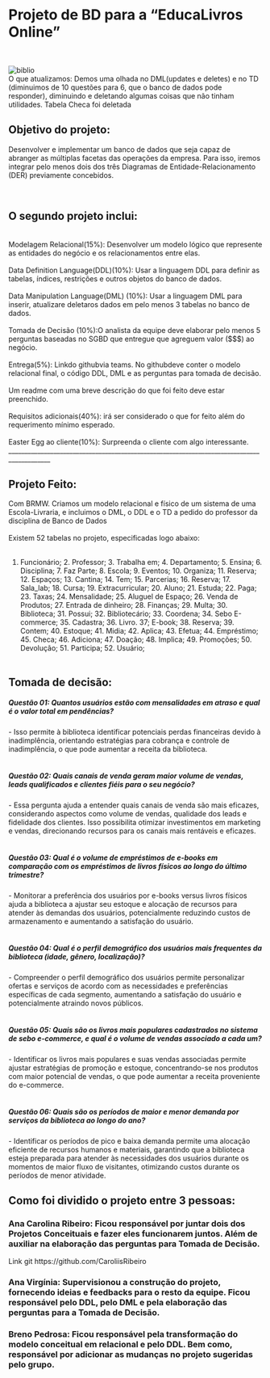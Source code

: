# Projeto de BD para a “EducaLivros Online”
<br>

![biblio](https://github.com/ashtarts/proj2_BancodeDados/blob/main/biblio.gif)
<br>
O que atualizamos: Demos uma olhada no DML(updates e deletes) e no TD (diminuimos de 10 questões para 6, que o banco de dados pode responder), diminuindo e deletando algumas coisas que não tinham utilidades. Tabela Checa foi deletada
<br>

## Objetivo do projeto:
Desenvolver e implementar um banco de dados que seja capaz de abranger as múltiplas facetas das operações da empresa. Para isso, iremos integrar pelo menos dois dos três Diagramas de Entidade-Relacionamento (DER) previamente concebidos. 
<br>

<br>

 ## O segundo projeto inclui:
<br>
Modelagem Relacional(15%): Desenvolver um modelo lógico que represente as entidades do negócio e os relacionamentos entre elas.
<br>
<br>
Data Definition Language(DDL)(10%): Usar a linguagem DDL para definir as tabelas, índices, restrições e outros objetos do banco de dados.
<br>
<br>
Data Manipulation Language(DML) (10%): Usar a linguagem DML para inserir, atualizare deletaros dados em pelo menos 3 tabelas no banco de dados.
<br>
<br>
Tomada de Decisão (10%):O analista da equipe deve elaborar pelo menos 5 perguntas baseadas no SGBD que entregue que agreguem valor ($$$) ao negócio.
<br>
<br>
Entrega(5%): Linkdo githubvia teams. No githubdeve conter o modelo relacional final, o código DDL, DML e as perguntas para tomada de decisão. 
<br>
<br>
Um readme com uma breve descrição do que foi feito deve estar preenchido.
<br>
<br>
Requisitos adicionais(40%): irá ser considerado o que for feito além do requerimento mínimo esperado.
<br>
<br>
Easter Egg ao cliente(10%): Surpreenda o cliente com algo interessante.
___________________________________________________________________________________________

## Projeto Feito:

 Com BRMW. Criamos um modelo relacional e físico de um sistema de uma Escola-Livraria, e incluimos o DML, o DDL e o TD a pedido do professor da disciplina de Banco de Dados
 <br>
 <br>
 Existem 52 tabelas no projeto, especificadas logo abaixo:
<br>
<br>
1. Funcionário; 2. Professor; 3. Trabalha em; 4. Departamento; 5. Ensina; 6. Disciplina; 7. Faz Parte; 8. Escola; 9. Eventos; 10. Organiza; 11. Reserva; 12. Espaços; 13. Cantina; 14. Tem; 15. Parcerias; 16. Reserva; 17. Sala_lab; 18. Cursa; 19. Extracurricular; 20. Aluno; 21. Estuda; 22. Paga; 23. Taxas; 24. Mensalidade; 25. Aluguel de Espaço; 26.  Venda de Produtos; 27. Entrada de dinheiro; 28. Finanças; 29. Multa; 30. Biblioteca; 31. Possui; 32. Bibliotecário; 33. Coordena; 34. Sebo E-commerce; 35. Cadastra; 36. Livro. 37; E-book; 38. Reserva; 39. Contem; 40. Estoque; 41. Midia; 42. Aplica; 43. Efetua; 44. Empréstimo; 45. Checa; 46. Adiciona; 47. Doação; 48. Implica; 49. Promoções; 50. Devolução; 51. Participa; 52. Usuário;
   <br>
   <br>
<h2>Tomada de decisão:</h2>
<h5>Questão 01: Quantos usuários estão com mensalidades em atraso e qual é o valor total em pendências?</h5>
- Isso permite à biblioteca identificar potenciais perdas financeiras devido à inadimplência, orientando estratégias para cobrança e controle de inadimplência, o que pode aumentar a receita da biblioteca.<br>
<br>
<h5>Questão 02: Quais canais de venda geram maior volume de vendas, leads qualificados e clientes fiéis para o seu negócio?</h5>
- Essa pergunta ajuda a entender quais canais de venda são mais eficazes, considerando aspectos como volume de vendas, qualidade dos leads e fidelidade dos clientes. Isso possibilita otimizar investimentos em marketing e vendas, direcionando recursos para os canais mais rentáveis e eficazes.
<br>
<br>
<h5>Questão 03: Qual é o volume de empréstimos de e-books em comparação com os empréstimos de livros físicos ao longo do último trimestre?</h5>
- Monitorar a preferência dos usuários por e-books versus livros físicos ajuda a biblioteca a ajustar seu estoque e alocação de recursos para atender às demandas dos usuários, potencialmente reduzindo custos de armazenamento e aumentando a satisfação do usuário.
<br>
<br>
<h5>Questão 04: Qual é o perfil demográfico dos usuários mais frequentes da biblioteca (idade, gênero, localização)?</h5>
- Compreender o perfil demográfico dos usuários permite personalizar ofertas e serviços de acordo com as necessidades e preferências específicas de cada segmento, aumentando a satisfação do usuário e potencialmente atraindo novos públicos.
<br>
<br>
<h5>Questão 05: Quais são os livros mais populares cadastrados no sistema de sebo e-commerce, e qual é o volume de vendas associado a cada um?</h5>
- Identificar os livros mais populares e suas vendas associadas permite ajustar estratégias de promoção e estoque, concentrando-se nos produtos com maior potencial de vendas, o que pode aumentar a receita proveniente do e-commerce.
<br>
<br>
<h5>Questão 06: Quais são os períodos de maior e menor demanda por serviços da biblioteca ao longo do ano?</h5>
- Identificar os períodos de pico e baixa demanda permite uma alocação eficiente de recursos humanos e materiais, garantindo que a biblioteca esteja preparada para atender às necessidades dos usuários durante os momentos de maior fluxo de visitantes, otimizando custos durante os períodos de menor atividade.

## Como foi dividido o projeto entre 3 pessoas:

<h3>Ana Carolina Ribeiro: Ficou responsável por juntar dois dos Projetos Conceituais e fazer eles funcionarem juntos. Além de auxiliar na elaboração das perguntas para Tomada de Decisão. </h3> 
<h8>Link git https://github.com/CaroliisRibeiro </h8>

<h3>Ana Virgínia: Supervisionou a construção do projeto, fornecendo ideias e feedbacks para o resto da equipe. Ficou responsável pelo DDL, pelo DML e pela elaboração das perguntas para a Tomada de Decisão. </h3>

<h3>Breno Pedrosa: Ficou responsável pela transformação do modelo conceitual em relacional e pelo DDL. Bem como, responsável por adicionar as mudanças no projeto sugeridas pelo grupo. </h3>

